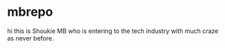 # mbrepo

hi this is Shoukie MB who is entering to the tech industry with much craze as never before.
